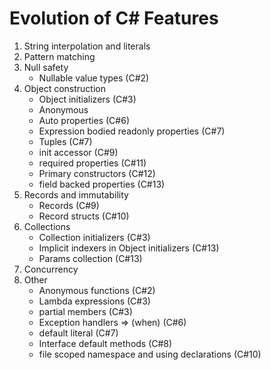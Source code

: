 Evolution of C# Features
========================

1. String interpolation and literals
2. Pattern matching
3. Null safety
   - Nullable value types (C#2)
4. Object construction
   - Object initializers (C#3)
   - Anonymous
   - Auto properties (C#6)
   - Expression bodied readonly properties (C#7)
   - Tuples (C#7)
   - init accessor (C#9)
   - required properties (C#11)
   - Primary constructors (C#12)
   - field backed properties (C#13)
5. Records and immutability
   - Records (C#9)
   - Record structs (C#10)
6. Collections
    - Collection initializers (C#3)
    - Implicit indexers in Object initializers (C#13)
    - Params collection (C#13)
7. Concurrency
8. Other
    - Anonymous functions (C#2)
    - Lambda expressions (C#3)
    - partial members (C#3)
    - Exception handlers => (when) (C#6)
    - default literal (C#7)
    - Interface default methods (C#8)
    - file scoped namespace and using declarations (C#10)
